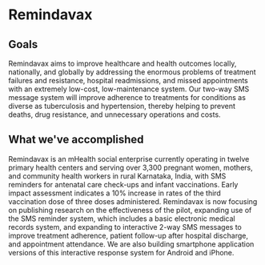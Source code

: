 Remindavax
==============================================================================
Goals
------------------------------------------------------------------------------
Remindavax aims to improve healthcare and health outcomes locally, nationally, and globally by addressing the enormous problems of treatment failures and resistance, hospital readmissions, and missed appointments with an extremely low-cost, low-maintenance system. Our two-way SMS message system will improve adherence to treatments for conditions as diverse as tuberculosis and hypertension, thereby helping to prevent deaths, drug resistance, and unnecessary operations and costs.

What we've accomplished
------------------------------------------------------------------------------
Remindavax is an mHealth social enterprise currently operating in twelve primary health centers and serving over 3,300 pregnant women, mothers, and community health workers in rural Karnataka, India, with SMS reminders for antenatal care check-ups and infant vaccinations. Early impact assessment indicates a 10% increase in rates of the third vaccination dose of three doses administered. Remindavax is now focusing on publishing research on the effectiveness of the pilot, expanding use of the SMS reminder system, which includes a basic electronic medical records system, and expanding to interactive 2-way SMS messages to improve treatment adherence, patient follow-up after hospital discharge, and appointment attendance. We are also building smartphone application versions of this interactive response system for Android and iPhone.

